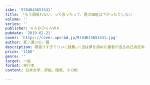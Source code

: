 ```yaml
---
isbn: '9784040653631'
title: 「もう頑張れない」って言ったって、君の価値は下がったりしない
volume: ''
series: ''
publisher: ＫＡＤＯＫＡＷＡ
pubdate: '2019-02-21'
cover: 'https://cover.openbd.jp/9784040653631.jpg'
author: 夏ノ瀬いの／著
description: 頑張りすぎてついに挫折…一度は夢を諦めた著者が送る自己肯定本
price: '1100'
genre: ''
target: 一般
format: 単行本
content: 日本文学、評論、随筆、その他

---
```

